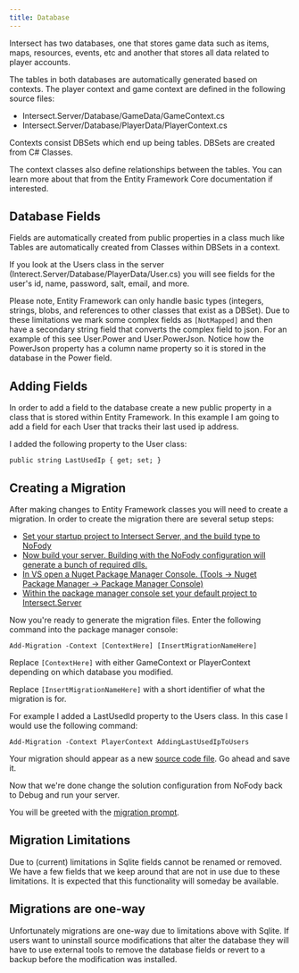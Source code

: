 ```yaml
---
title: Database
---
```


Intersect has two databases, one that stores game data such as items, maps, resources, events, etc and another that stores all data related to player accounts.

The tables in both databases are automatically generated based on contexts. The player context and game context are defined in the following source files:

- Intersect.Server/Database/GameData/GameContext.cs
- Intersect.Server/Database/PlayerData/PlayerContext.cs

Contexts consist DBSets which end up being tables. DBSets are created from C# Classes.

The context classes also define relationships between the tables. You can learn more about that from the Entity Framework Core documentation if interested.

## Database Fields

Fields are automatically created from public properties in a class much like Tables are automatically created from Classes within DBSets in a context.

If you look at the Users class in the server (Interect.Server/Database/PlayerData/User.cs) you will see fields for the user's id, name, password, salt, email, and more.

Please note, Entity Framework can only handle basic types (integers, strings, blobs, and references to other classes that exist as a DBSet). Due to these limitations we mark some complex fields as `[NotMapped]` and then have a secondary string field that converts the complex field to json. For an example of this see User.Power and User.PowerJson. Notice how the PowerJson property has a column name property so it is stored in the database in the Power field.

## Adding Fields

In order to add a field to the database create a new public property in a class that is stored within Entity Framework. In this example I am going to add a field for each User that tracks their last used ip address.

I added the following property to the User class:

```
public string LastUsedIp { get; set; }
```

## Creating a Migration

After making changes to Entity Framework classes you will need to create a migration. In order to create the migration there are several setup steps:

- [Set your startup project to Intersect Server, and the build type to NoFody](https://www.ascensiongamedev.com/resources/filehost/13a8de43d24b7595cacb37c5c99c65f1.png)
- [Now build your server. Building with the NoFody configuration will generate a bunch of required dlls.](https://www.ascensiongamedev.com/resources/filehost/73271e21395e697efb06cf7d28f0f14d.png)
- [In VS open a Nuget Package Manager Console. (Tools -> Nuget Package Manager -> Package Manager Console)](https://www.ascensiongamedev.com/resources/filehost/c51298fbaf5e35a654b43c915ab5375f.png)
- [Within the package manager console set your default project to Intersect.Server](https://www.ascensiongamedev.com/resources/filehost/2eea276e85b6258c5b844f392acdfd15.png)

Now you're ready to generate the migration files. Enter the following command into the package manager console:

```
Add-Migration -Context [ContextHere] [InsertMigrationNameHere]
```

Replace `[ContextHere]` with either GameContext or PlayerContext depending on which database you modified.

Replace `[InsertMigrationNameHere]` with a short identifier of what the migration is for.

For example I added a LastUsedId property to the Users class. In this case I would use the following command:

```
Add-Migration -Context PlayerContext AddingLastUsedIpToUsers
```

Your migration should appear as a new [source code file](https://www.ascensiongamedev.com/resources/filehost/500983d59ef1b372947c3c2e9ff5aa47.png). Go ahead and save it.

Now that we're done change the solution configuration from NoFody back to Debug and run your server.

You will be greeted with the [migration prompt](https://www.ascensiongamedev.com/resources/filehost/a0eca1c08ed9ad5b5324ef4502cded49.png).

## Migration Limitations

Due to (current) limitations in Sqlite fields cannot be renamed or removed. We have a few fields that we keep around that are not in use due to these limitations. It is expected that this functionality will someday be available.

## Migrations are one-way

Unfortunately migrations are one-way due to limitations above with Sqlite. If users want to uninstall source modifications that alter the database they will have to use external tools to remove the database fields or revert to a backup before the modification was installed.

